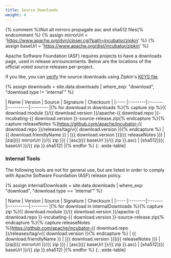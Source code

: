 ```yaml
---
title: Source Downloads
weight: 4
---
```

{% comment %}Not all mirrors propagate asc and sha512 files{% endcomment %}
{% assign mirrorUrl = 'https://www.apache.org/dyn/closer.cgi?path=incubator/zipkin' %}
{% assign baseUrl = 'https://www.apache.org/dist/incubator/zipkin' %}

Apache Software Foundation (ASF) requires projects to have a downloads page, used in release announcements. Below are the locations of the official voted source releases per-project.

If you like, you can [verify](https://www.apache.org/info/verification) the source downloads using Zipkin's [KEYS file](https://www.apache.org/dist/incubator/zipkin/KEYS).

{% assign downloads = site.data.downloads | where_exp: "download", "download.type != 'internal'" %}

| Name | Version | Source | Signature | Checksum |
|:---- |:--------|:-------|:----------|:-------- |{% for download in downloads %}{% capture zip %}{{ download.module }}/{{ download.version }}/apache-{{ download.repo }}-incubating-{{ download.version }}-source-release.zip{% endcapture %}{% capture releaseNotes %}https://github.com/apache/incubator-{{ download.repo }}/releases/tag/v{{ download.version }}{% endcapture %}
| {{ download.friendlyName }} | [{{ download.version }}]({{ releaseNotes }}) | [zip]({{ mirrorUrl }}/{{ zip }}) | [asc]({{ baseUrl }}/{{ zip }}.asc) | [sha512]({{ baseUrl }}/{{ zip }}.sha512) |{% endfor %}
{: .wide-table}

### Internal Tools
The following tools are not for general use, but are listed in order to comply with Apache Software Foundation (ASF) release policy.

{% assign internalDownloads = site.data.downloads | where_exp: "download", "download.type == 'internal'" %}

| Name | Version | Source | Signature | Checksum |
|:---- |:--------|:-------|:----------|:-------- |{% for download in internalDownloads %}{% capture zip %}{{ download.module }}/{{ download.version }}/apache-{{ download.repo }}-incubating-{{ download.version }}-source-release.zip{% endcapture %}{% capture releaseNotes %}https://github.com/apache/incubator-{{ download.repo }}/releases/tag/v{{ download.version }}{% endcapture %}
| {{ download.friendlyName }} | [{{ download.version }}]({{ releaseNotes }}) | [zip]({{ mirrorUrl }}/{{ zip }}) | [asc]({{ baseUrl }}/{{ zip }}.asc) | [sha512]({{ baseUrl }}/{{ zip }}.sha512) |{% endfor %}
{: .wide-table}



